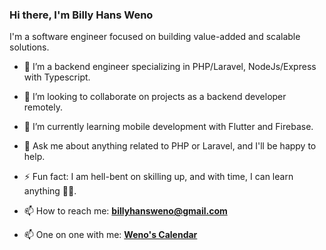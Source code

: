 ### Hi there, I'm Billy Hans Weno

I'm a software engineer focused on building value-added and scalable solutions.

- 🌱 I’m a backend engineer specializing in PHP/Laravel, NodeJs/Express with Typescript.
- 👯 I’m looking to collaborate on projects as a backend developer remotely.
- 🔭 I’m currently learning mobile development with Flutter and Firebase.
- 💬 Ask me about anything related to PHP or Laravel, and I'll be happy to help.
- ⚡ Fun fact: I am hell-bent on skilling up, and with time, I can learn anything ✌🏾.

- 📫 How to reach me: **billyhansweno@gmail.com**
- 📫 One on one with me: **[Weno's Calendar](https://calendar.app.google/25VaSAEsasV9cLA5A)**
